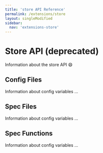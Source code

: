 ```yaml
---
title: 'store API Reference'
permalink: /extensions/store
layout: singleModified
sidebar:
  nav: 'extensions-store'
---
```


# Store API (deprecated)

Information about the store API 😄

## Config Files

Information about config variables ...

## Spec Files

Information about config variables ...

## Spec Functions

Information about config variables ...

